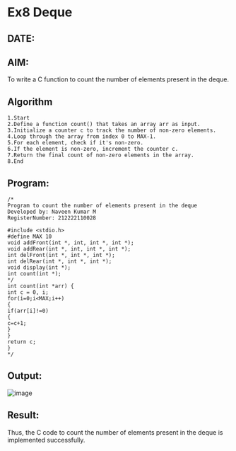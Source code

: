 # Ex8 Deque
## DATE:
## AIM:
To write a C function to count the number of elements present in the deque.

## Algorithm
```
1.Start
2.Define a function count() that takes an array arr as input.
3.Initialize a counter c to track the number of non-zero elements.
4.Loop through the array from index 0 to MAX-1.
5.For each element, check if it's non-zero.
6.If the element is non-zero, increment the counter c.
7.Return the final count of non-zero elements in the array.
8.End
``` 

## Program:
```
/*
Program to count the number of elements present in the deque
Developed by: Naveen Kumar M
RegisterNumber: 212222110028

#include <stdio.h> 
#define MAX 10 
void addFront(int *, int, int *, int *); 
void addRear(int *, int, int *, int *); 
int delFront(int *, int *, int *); 
int delRear(int *, int *, int *); 
void display(int *); 
int count(int *); 
*/ 
int count(int *arr) { 
int c = 0, i; 
for(i=0;i<MAX;i++) 
{ 
if(arr[i]!=0) 
{ 
c=c+1; 
} 
} 
return c; 
} 
*/
```

## Output:

![image](https://github.com/user-attachments/assets/a0d9c4d5-e12b-49a1-abb6-15dbcc9a460a)


## Result:
Thus, the C code to count the number of elements present in the deque is implemented successfully.
